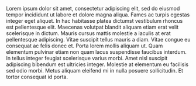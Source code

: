 Lorem ipsum dolor sit amet, consectetur adipiscing elit, sed do eiusmod tempor incididunt ut labore et dolore magna aliqua. Fames ac turpis egestas integer eget aliquet. In hac habitasse platea dictumst vestibulum rhoncus est pellentesque elit. Maecenas volutpat blandit aliquam etiam erat velit scelerisque in dictum. Mauris cursus mattis molestie a iaculis at erat pellentesque adipiscing. Vitae suscipit tellus mauris a diam. Vitae congue eu consequat ac felis donec et. Porta lorem mollis aliquam ut. Quam elementum pulvinar etiam non quam lacus suspendisse faucibus interdum. In tellus integer feugiat scelerisque varius morbi. Amet nisl suscipit adipiscing bibendum est ultricies integer. Molestie at elementum eu facilisis sed odio morbi. Metus aliquam eleifend mi in nulla posuere sollicitudin. Et tortor consequat id porta.

